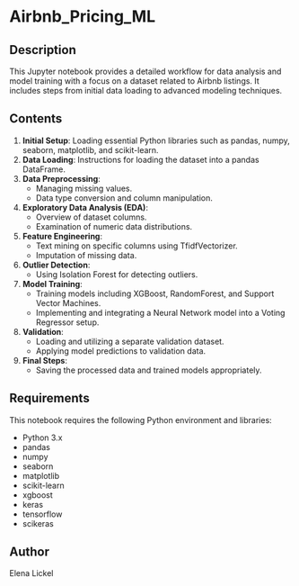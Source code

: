 # Airbnb_Pricing_ML

## Description
This Jupyter notebook provides a detailed workflow for data analysis and model training with a focus on a dataset related to Airbnb listings. It includes steps from initial data loading to advanced modeling techniques.

## Contents
1. **Initial Setup**: Loading essential Python libraries such as pandas, numpy, seaborn, matplotlib, and scikit-learn.
2. **Data Loading**: Instructions for loading the dataset into a pandas DataFrame.
3. **Data Preprocessing**:
   - Managing missing values.
   - Data type conversion and column manipulation.
4. **Exploratory Data Analysis (EDA)**: 
   - Overview of dataset columns.
   - Examination of numeric data distributions.
5. **Feature Engineering**:
   - Text mining on specific columns using TfidfVectorizer.
   - Imputation of missing data.
6. **Outlier Detection**: 
   - Using Isolation Forest for detecting outliers.
7. **Model Training**:
   - Training models including XGBoost, RandomForest, and Support Vector Machines.
   - Implementing and integrating a Neural Network model into a Voting Regressor setup.
8. **Validation**: 
   - Loading and utilizing a separate validation dataset.
   - Applying model predictions to validation data.
9. **Final Steps**: 
   - Saving the processed data and trained models appropriately.

## Requirements
This notebook requires the following Python environment and libraries:
- Python 3.x
- pandas
- numpy
- seaborn
- matplotlib
- scikit-learn
- xgboost
- keras
- tensorflow
- scikeras

## Author
Elena Lickel
